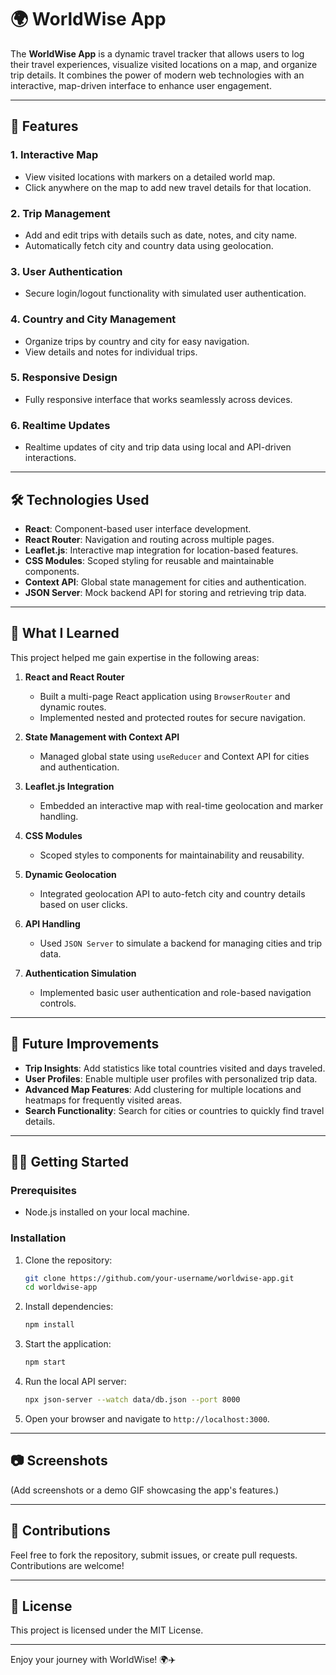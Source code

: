 # 🌍 WorldWise App  

The **WorldWise App** is a dynamic travel tracker that allows users to log their travel experiences, visualize visited locations on a map, and organize trip details. It combines the power of modern web technologies with an interactive, map-driven interface to enhance user engagement.  

---  

## 🚀 Features  

### **1. Interactive Map**  
- View visited locations with markers on a detailed world map.  
- Click anywhere on the map to add new travel details for that location.  

### **2. Trip Management**  
- Add and edit trips with details such as date, notes, and city name.  
- Automatically fetch city and country data using geolocation.  

### **3. User Authentication**  
- Secure login/logout functionality with simulated user authentication.  

### **4. Country and City Management**  
- Organize trips by country and city for easy navigation.  
- View details and notes for individual trips.  

### **5. Responsive Design**  
- Fully responsive interface that works seamlessly across devices.  

### **6. Realtime Updates**  
- Realtime updates of city and trip data using local and API-driven interactions.  

---  

## 🛠️ Technologies Used  

- **React**: Component-based user interface development.  
- **React Router**: Navigation and routing across multiple pages.  
- **Leaflet.js**: Interactive map integration for location-based features.  
- **CSS Modules**: Scoped styling for reusable and maintainable components.  
- **Context API**: Global state management for cities and authentication.  
- **JSON Server**: Mock backend API for storing and retrieving trip data.  

---  

## 📖 What I Learned  

This project helped me gain expertise in the following areas:  

1. **React and React Router**  
   - Built a multi-page React application using `BrowserRouter` and dynamic routes.  
   - Implemented nested and protected routes for secure navigation.  

2. **State Management with Context API**  
   - Managed global state using `useReducer` and Context API for cities and authentication.  

3. **Leaflet.js Integration**  
   - Embedded an interactive map with real-time geolocation and marker handling.  

4. **CSS Modules**  
   - Scoped styles to components for maintainability and reusability.  

5. **Dynamic Geolocation**  
   - Integrated geolocation API to auto-fetch city and country details based on user clicks.  

6. **API Handling**  
   - Used `JSON Server` to simulate a backend for managing cities and trip data.  

7. **Authentication Simulation**  
   - Implemented basic user authentication and role-based navigation controls.  

---  

## 🌟 Future Improvements  

- **Trip Insights**: Add statistics like total countries visited and days traveled.  
- **User Profiles**: Enable multiple user profiles with personalized trip data.  
- **Advanced Map Features**: Add clustering for multiple locations and heatmaps for frequently visited areas.  
- **Search Functionality**: Search for cities or countries to quickly find travel details.  

---  

## 🧑‍💻 Getting Started  

### Prerequisites  
- Node.js installed on your local machine.  

### Installation  

1. Clone the repository:  
   ```bash
   git clone https://github.com/your-username/worldwise-app.git  
   cd worldwise-app  
   ```  

2. Install dependencies:  
   ```bash
   npm install  
   ```  

3. Start the application:  
   ```bash
   npm start  
   ```  

4. Run the local API server:  
   ```bash
   npx json-server --watch data/db.json --port 8000  
   ```  

5. Open your browser and navigate to `http://localhost:3000`.  

---  

## 📷 Screenshots  

(Add screenshots or a demo GIF showcasing the app's features.)  

---  

## 🤝 Contributions  

Feel free to fork the repository, submit issues, or create pull requests. Contributions are welcome!  

---  

## 📝 License  

This project is licensed under the MIT License.  

---  

Enjoy your journey with WorldWise! 🌍✈️  
